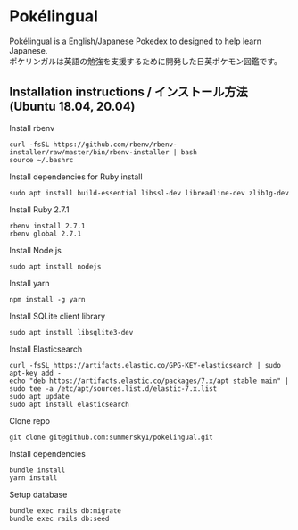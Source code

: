 # Pokélingual

Pokélingual is a English/Japanese Pokedex to designed to help learn Japanese.  
ポケリンガルは英語の勉強を支援するために開発した日英ポケモン図鑑です。

## Installation instructions / インストール方法 (Ubuntu 18.04, 20.04)

Install rbenv

    curl -fsSL https://github.com/rbenv/rbenv-installer/raw/master/bin/rbenv-installer | bash
    source ~/.bashrc

Install dependencies for Ruby install

    sudo apt install build-essential libssl-dev libreadline-dev zlib1g-dev

Install Ruby 2.7.1

    rbenv install 2.7.1
    rbenv global 2.7.1

Install Node.js

    sudo apt install nodejs

Install yarn

    npm install -g yarn

Install SQLite client library

    sudo apt install libsqlite3-dev

Install Elasticsearch

    curl -fsSL https://artifacts.elastic.co/GPG-KEY-elasticsearch | sudo apt-key add -
    echo "deb https://artifacts.elastic.co/packages/7.x/apt stable main" | sudo tee -a /etc/apt/sources.list.d/elastic-7.x.list
    sudo apt update
    sudo apt install elasticsearch

Clone repo

    git clone git@github.com:summersky1/pokelingual.git

Install dependencies

    bundle install
    yarn install

Setup database

    bundle exec rails db:migrate
    bundle exec rails db:seed
